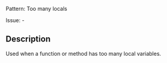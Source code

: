 Pattern: Too many locals

Issue: -

## Description

Used when a function or method has too many local variables.
